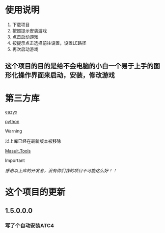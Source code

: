 # 使用说明
1. 下载项目
2. 按照提示安装游戏
3. 点击启动游戏
4. 按提示点击选择前往设置，设置LE路径
5. 再次启动游戏
## 这个项目的目的是给不会电脑的小白一个易于上手的图形化操作界面来启动，安装，修改游戏
# 第三方库
[eazyx](https://easyx.cn/)

[python](https://www.python.org/)
> [!WARNING]
> 以上库已经在最新版本被移除

[Masuit.Tools](https://github.com/ldqk/Masuit.Tools)

> [!IMPORTANT]
> *感谢以上库的开发者，没有你们我的项目不可能这么好！！*

# 这个项目的更新
## 1.5.0.0.0
### 写了个自动安装ATC4
